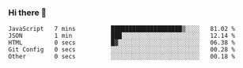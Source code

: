 ### Hi there 👋

<!--START_SECTION:waka-->

```text
JavaScript   7 mins          ████████████████████▒░░░░   81.02 %
JSON         1 min           ███░░░░░░░░░░░░░░░░░░░░░░   12.14 %
HTML         0 secs          █▓░░░░░░░░░░░░░░░░░░░░░░░   06.38 %
Git Config   0 secs          ░░░░░░░░░░░░░░░░░░░░░░░░░   00.28 %
Other        0 secs          ░░░░░░░░░░░░░░░░░░░░░░░░░   00.18 %
```

<!--END_SECTION:waka-->
<!--
**Boombag0607/Boombag0607** is a ✨ _special_ ✨ repository because its `README.md` (this file) appears on your GitHub profile.

Here are some ideas to get you started:

- 🔭 I’m currently working on ...
- 🌱 I’m currently learning ...
- 👯 I’m looking to collaborate on ...
- 🤔 I’m looking for help with ...
- 💬 Ask me about ...
- 📫 How to reach me: ...
- 😄 Pronouns: ...
- ⚡ Fun fact: ...
-->
